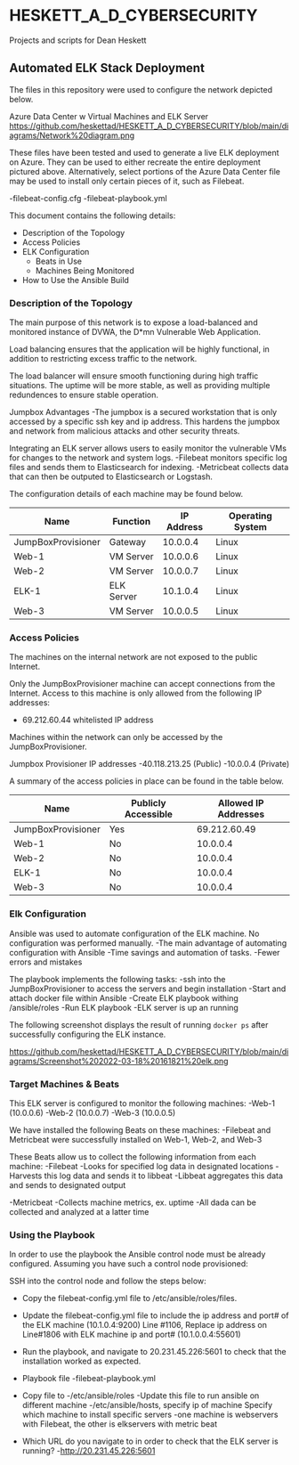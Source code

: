 # HESKETT_A_D_CYBERSECURITY
Projects and scripts for Dean Heskett
## Automated ELK Stack Deployment

The files in this repository were used to configure the network depicted below.

Azure Data Center w Virtual Machines and ELK Server https://github.com/heskettad/HESKETT_A_D_CYBERSECURITY/blob/main/diagrams/Network%20diagram.png

These files have been tested and used to generate a live ELK deployment on Azure. They can be used to either recreate the entire deployment pictured above. Alternatively, select portions of the Azure Data Center file may be used to install only certain pieces of it, such as Filebeat.

  -filebeat-config.cfg
  -filebeat-playbook.yml

This document contains the following details:
- Description of the Topology
- Access Policies
- ELK Configuration
  - Beats in Use
  - Machines Being Monitored
- How to Use the Ansible Build


### Description of the Topology

The main purpose of this network is to expose a load-balanced and monitored instance of DVWA, the D*mn Vulnerable Web Application.

Load balancing ensures that the application will be highly functional, in addition to restricting excess traffic to the network.

The load balancer will ensure smooth functioning during high traffic situations. The uptime will be more stable, as well as providing multiple redundences to ensure stable operation.

Jumpbox Advantages
	-The jumpbox is a secured workstation that is only accessed by a specific ssh key and ip address. This hardens the jumpbox and network from malicious attacks and other security threats.

Integrating an ELK server allows users to easily monitor the vulnerable VMs for changes to the network and system logs.
	-Filebeat monitors specific log files and sends them to Elasticsearch for indexing.
	-Metricbeat collects data that can then be outputed to Elasticsearch or Logstash.

The configuration details of each machine may be found below.

| Name               | Function | IP Address | Operating System |
|--------------------|----------|------------|------------------|
| JumpBoxProvisioner | Gateway  | 10.0.0.4   | Linux            |
| Web-1              | VM Server| 10.0.0.6   | Linux            |
| Web-2              | VM Server| 10.0.0.7   | Linux            |
| ELK-1              |ELK Server| 10.1.0.4   | Linux            |
| Web-3		     | VM Server| 10.0.0.5   | Linux
### Access Policies

The machines on the internal network are not exposed to the public Internet. 

Only the JumpBoxProvisioner machine can accept connections from the Internet. Access to this machine is only allowed from the following IP addresses:
- 69.212.60.44 whitelisted IP address

Machines within the network can only be accessed by the JumpBoxProvisioner.

Jumpbox Provisioner
IP addresses
-40.118.213.25 (Public)
-10.0.0.4      (Private)

A summary of the access policies in place can be found in the table below.

| Name               | Publicly Accessible | Allowed IP Addresses |
|--------------------|---------------------|----------------------|
| JumpBoxProvisioner | Yes                 | 69.212.60.49         |
| Web-1              | No                  | 10.0.0.4             |
| Web-2 	     | No		   | 10.0.0.4		  |
| ELK-1              | No                  | 10.0.0.4             |
| Web-3		     | No                  | 10.0.0.4             |
### Elk Configuration

Ansible was used to automate configuration of the ELK machine. No configuration was performed manually.
-The main advantage of automating configuration with Ansible
	-Time savings and automation of tasks.
	-Fewer errors and mistakes

The playbook implements the following tasks:
-ssh into the JumpBoxProvisioner to access the servers and begin installation
-Start and attach docker file within Ansible
-Create ELK playbook withing /ansible/roles
-Run ELK playbook
-ELK server is up an running

The following screenshot displays the result of running `docker ps` after successfully configuring the ELK instance.

https://github.com/heskettad/HESKETT_A_D_CYBERSECURITY/blob/main/diagrams/Screenshot%202022-03-18%20161821%20elk.png

### Target Machines & Beats
This ELK server is configured to monitor the following machines:
-Web-1 (10.0.0.6)
-Web-2 (10.0.0.7)
-Web-3 (10.0.0.5)

We have installed the following Beats on these machines:
-Filebeat and Metricbeat were successfully installed on Web-1, Web-2, and Web-3

These Beats allow us to collect the following information from each machine:
-Filebeat
	-Looks for specified log data in designated locations
	-Harvests this log data and sends it to libbeat
	-Libbeat aggregates this data and sends to designated output

-Metricbeat
	-Collects machine metrics, ex. uptime
	-All dada can be collected and analyzed at a latter time



### Using the Playbook
In order to use the playbook the Ansible control node must be already configured. Assuming you have such a control node provisioned: 

SSH into the control node and follow the steps below:
- Copy the filebeat-config.yml file to /etc/ansible/roles/files.
- Update the filebeat-config.yml file to include the ip address and port# of the ELK machine (10.1.0.4:9200) Line #1106, Replace ip address on Line#1806 with ELK machine ip and port# (10.1.0.0.4:55601)
- Run the playbook, and navigate to 20.231.45.226:5601 to check that the installation worked as expected.

- Playbook file 
	-filebeat-playbook.yml
-  Copy file to 
	-/etc/ansible/roles
-Update this file to run ansible on different machine
	-/etc/ansible/hosts, specify ip of machine
 Specify which machine to install specific servers
	-one machine is webservers with Filebeat, the other is elkservers with metric beat	
- Which URL do you navigate to in order to check that the ELK server is running?
	-http://20.231.45.226:5601













